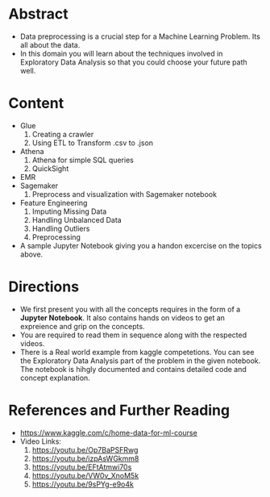 # Abstract

* Data preprocessing is a crucial step for a Machine Learning Problem. Its all about the data.
* In this domain you will learn about the techniques involved in Exploratory Data Analysis so that you could choose your future path well.

# Content

* Glue
  1) Creating a crawler
  2) Using ETL to Transform .csv to .json
* Athena
  1) Athena for simple SQL queries
  2) QuickSight
* EMR
* Sagemaker
  1) Preprocess and visualization with Sagemaker notebook
* Feature Engineering
  1) Imputing Missing Data
  2) Handling Unbalanced Data
  3) Handling Outliers
  4) Preprocessing
* A sample Jupyter Notebook giving you a handon excercise on the topics above.

# Directions

* We first present you with all the concepts requires in the form of a **Jupyter Notebook**. It also contains hands on videos to get an expreience and grip on the concepts.
* You are required to read them in sequence along with the respected videos.
* There is a Real world example from kaggle competetions. You can see the Exploratory Data Analysis part of the problem in the given notebook. The notebook is hihgly documented and contains detailed code and concept explanation.

# References and Further Reading

* https://www.kaggle.com/c/home-data-for-ml-course
* Video Links:
  1) https://youtu.be/Op7BaPSFRwg
  2) https://youtu.be/izpAsWGkmm8
  3) https://youtu.be/EFtAtmwi70s
  4) https://youtu.be/VW0v_XnoM5k
  5) https://youtu.be/9sPYg-e9o4k
